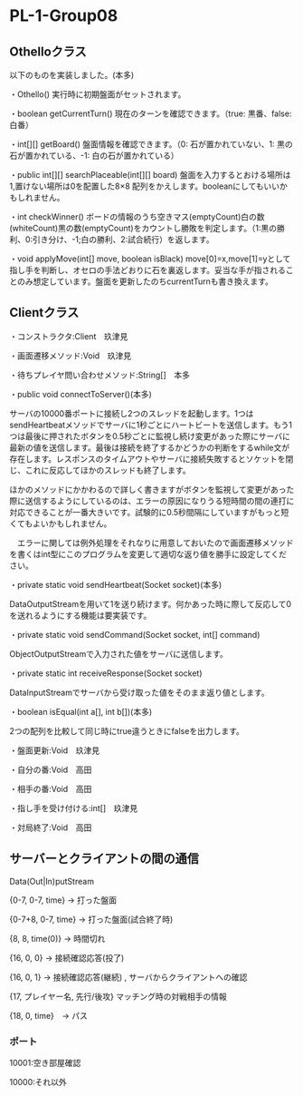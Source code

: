 # PL-1-Group08

## Othelloクラス
以下のものを実装しました。(本多)

・Othello()
実行時に初期盤面がセットされます。

・boolean getCurrentTurn()
現在のターンを確認できます。（true: 黒番、false: 白番）

・int[][] getBoard()
盤面情報を確認できます。（0: 石が置かれていない、1: 黒の石が置かれている、-1: 白の石が置かれている）

・public int[][] searchPlaceable(int[][] board)
盤面を入力するとおける場所は1,置けない場所は0を配置した8×8 配列をかえします。booleanにしてもいいかもしれません。

・int checkWinner()
ボードの情報のうち空きマス(emptyCount)白の数(whiteCount)黒の数(emptyCount)をカウントし勝敗を判定します。（1:黒の勝利、0:引き分け、-1;白の勝利、2:試合続行）を返します。

・void applyMove(int[] move, boolean isBlack)
move[0]=x,move[1]=yとして指し手を判断し、オセロの手法どおりに石を裏返します。妥当な手が指されることのみ想定しています。盤面を更新したのちcurrentTurnも書き換えます。

## Clientクラス

・コンストラクタ:Client　玖津見

・画面遷移メソッド:Void　玖津見

・待ちプレイヤ問い合わせメソッド:String[]　本多

・public void connectToServer()(本多)

サーバの10000番ポートに接続し2つのスレッドを起動します。1つはsendHeartbeatメソッドでサーバに1秒ごとにハートビートを送信します。もう1つは最後に押されたボタンを0.5秒ごとに監視し続け変更があった際にサーバに最新の値を送信します。最後は接続を終了するかどうかの判断をするwhile文が存在します。レスポンスのタイムアウトやサーバに接続失敗するとソケットを閉じ、これに反応してほかのスレッドも終了します。 

ほかのメソッドにかかわるので詳しく書きますがボタンを監視して変更があった際に送信するようにしているのは、エラーの原因になりうる短時間の間の連打に対応できることが一番大きいです。試験的に0.5秒間隔にしていますがもっと短くてもよいかもしれません。

　エラーに関しては例外処理をそれなりに用意しておいたので画面遷移メソッドを書くはint型にこのプログラムを変更して適切な返り値を勝手に設定してください。

・private static void sendHeartbeat(Socket socket)(本多)

DataOutputStreamを用いて1を送り続けます。何かあった時に際して反応して0を送れるようにする機能は要実装です。

・private static void sendCommand(Socket socket, int[] command)

ObjectOutputStreamで入力された値をサーバに送信します。

・private static int receiveResponse(Socket socket)

DataInputStreamでサーバから受け取った値をそのまま返り値とします。

・boolean isEqual(int a[], int b[])(本多)

2つの配列を比較して同じ時にtrue違うときにfalseを出力します。

・盤面更新:Void　玖津見

・自分の番:Void　高田

・相手の番:Void　高田

・指し手を受け付ける:int[]　玖津見

・対局終了:Void　高田

## サーバーとクライアントの間の通信

Data(Out|In)putStream

{0-7, 0-7, time} → 打った盤面

{0-7+8, 0-7, time} → 打った盤面(試合終了時)

{8, 8, time(0)} → 時間切れ

{16, 0, 0} → 接続確認応答(投了)

{16, 0, 1} → 接続確認応答(継続) , サーバからクライアントへの確認

{17, プレイヤー名, 先行/後攻} マッチング時の対戦相手の情報 

{18, 0, time}　→ パス

### ポート

10001:空き部屋確認

10000:それ以外
